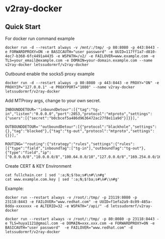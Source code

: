 # v2ray-docker

Quick Start
-----------

For docker run command example

    docker run -d --restart always -v /mnt/:/tmp/ -p 80:8080 -p 443:8443 -e FORWARDPROXY=ON -e BASICAUTH="user password" -e UUID=117ff1a7-d810-4ec7-b368-6fc4491a4435 -e WSPATH=/v2/ -e FAILOVER=www.example.com -e TLS=your_email@example.com -e DOMAIN=your-domain.example.com --name v2ray-docker letssudormrf/v2ray-docker

Outbound enable the socks5 proxy example

    docker run -d --restart always -p 80:8080 -p 443:8443 -e PROXY="ON" -e PROXYIP="127.0.0.1" -e PROXYPORT="1080" --name v2ray-docker letssudormrf/v2ray-docker

Add MTProxy args, change to your own secret.

```
INBOUNDDETOUR='"inboundDetour":[{"tag":"tg-in","listen":"0.0.0.0","port":2053,"protocol":"mtproto","settings":{"users":[{"secret":"b0cbcef5a486d9636472ac27f8e11a9d"}]}}],'

OUTBOUNDDETOUR='"outboundDetour":[{"protocol":"blackhole","settings":{},"tag":"blocked"},{"tag":"tg-out","protocol":"mtproto","settings":{}}],'

ROUTING='"routing":{"strategy":"rules","settings":{"rules":[{"type":"field","inboundTag":["tg-in"],"outboundTag":"tg-out"},{"type":"field","ip":["0.0.0.0/8","10.0.0.0/8","100.64.0.0/10","127.0.0.0/8","169.254.0.0/16","172.16.0.0/12","192.0.0.0/24","192.0.2.0/24","192.168.0.0/16","198.18.0.0/15","198.51.100.0/24","203.0.113.0/24","::1/128","fc00::/7","fe80::/10"],"outboundTag":"blocked"}]}},'
```

Create CERT & KEY Environment

    cat fullchain.cer | sed ':a;N;$!ba;s#\n#\\n#g'
    cat www.example.com.key | sed ':a;N;$!ba;s#\n#\\n#g'

Example:

    docker run --restart always -v /root/:/tmp/ -p 23119:8080 -p 23118:8443 -e FAILOVER="www.redhat.com" -e UUID=f1efa2a9-8c09-485a-8dda-xxxxxxx -e ALTERID=32 -e WSPATH="/api/" -d letssudormrf/v2ray-docker

    docker run --restart always -v /root/:/tmp/ -p 80:8080 -p 23118:8443 -e TLS=huya1121@gmail.com -e DOMAIN=xxx.xxx.com -e FORWARDPROXY=ON -e BASICAUTH="user password"  -e FAILOVER="www.redhat.com" -d letssudormrf/v2ray-docker

